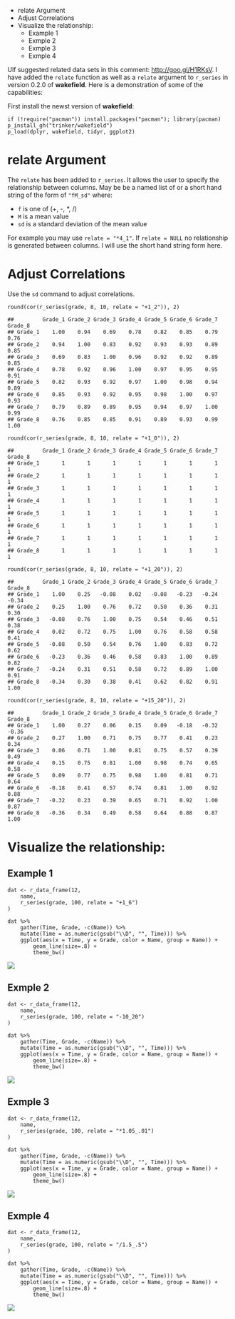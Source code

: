-   relate Argument
-   Adjust Correlations
-   Visualize the relationship:
    -   Example 1
    -   Exmple 2
    -   Exmple 3
    -   Exmple 4

Ulf suggested related data sets in this comment: <http://goo.gl/H1RKsV>.
I have added the `relate` function as well as a `relate` argument to
`r_series` in version 0.2.0 of **wakefield**. Here is a demonstration of
some of the capabilities:

First install the newst version of **wakefield**:

    if (!require("pacman")) install.packages("pacman"); library(pacman)
    p_install_gh("trinker/wakefield")
    p_load(dplyr, wakefield, tidyr, ggplot2)

relate Argument
===============

The `relate` has been added to `r_series`. It allows the user to specify
the relationship between columns. May be be a named list of or a short
hand string of the form of `"fM_sd"` where:

-   `f` is one of (+, -, \*, /)
-   `M` is a mean value
-   `sd` is a standard deviation of the mean value

For example you may use `relate = "*4_1"`. If `relate = NULL` no
relationship is generated between columns. I will use the short hand
string form here.

Adjust Correlations
===================

Use the `sd` command to adjust correlations.

    round(cor(r_series(grade, 8, 10, relate = "+1_2")), 2)

    ##         Grade_1 Grade_2 Grade_3 Grade_4 Grade_5 Grade_6 Grade_7 Grade_8
    ## Grade_1    1.00    0.94    0.69    0.78    0.82    0.85    0.79    0.76
    ## Grade_2    0.94    1.00    0.83    0.92    0.93    0.93    0.89    0.85
    ## Grade_3    0.69    0.83    1.00    0.96    0.92    0.92    0.89    0.85
    ## Grade_4    0.78    0.92    0.96    1.00    0.97    0.95    0.95    0.91
    ## Grade_5    0.82    0.93    0.92    0.97    1.00    0.98    0.94    0.89
    ## Grade_6    0.85    0.93    0.92    0.95    0.98    1.00    0.97    0.93
    ## Grade_7    0.79    0.89    0.89    0.95    0.94    0.97    1.00    0.99
    ## Grade_8    0.76    0.85    0.85    0.91    0.89    0.93    0.99    1.00

    round(cor(r_series(grade, 8, 10, relate = "+1_0")), 2)

    ##         Grade_1 Grade_2 Grade_3 Grade_4 Grade_5 Grade_6 Grade_7 Grade_8
    ## Grade_1       1       1       1       1       1       1       1       1
    ## Grade_2       1       1       1       1       1       1       1       1
    ## Grade_3       1       1       1       1       1       1       1       1
    ## Grade_4       1       1       1       1       1       1       1       1
    ## Grade_5       1       1       1       1       1       1       1       1
    ## Grade_6       1       1       1       1       1       1       1       1
    ## Grade_7       1       1       1       1       1       1       1       1
    ## Grade_8       1       1       1       1       1       1       1       1

    round(cor(r_series(grade, 8, 10, relate = "+1_20")), 2)

    ##         Grade_1 Grade_2 Grade_3 Grade_4 Grade_5 Grade_6 Grade_7 Grade_8
    ## Grade_1    1.00    0.25   -0.08    0.02   -0.08   -0.23   -0.24   -0.34
    ## Grade_2    0.25    1.00    0.76    0.72    0.50    0.36    0.31    0.30
    ## Grade_3   -0.08    0.76    1.00    0.75    0.54    0.46    0.51    0.38
    ## Grade_4    0.02    0.72    0.75    1.00    0.76    0.58    0.58    0.41
    ## Grade_5   -0.08    0.50    0.54    0.76    1.00    0.83    0.72    0.62
    ## Grade_6   -0.23    0.36    0.46    0.58    0.83    1.00    0.89    0.82
    ## Grade_7   -0.24    0.31    0.51    0.58    0.72    0.89    1.00    0.91
    ## Grade_8   -0.34    0.30    0.38    0.41    0.62    0.82    0.91    1.00

    round(cor(r_series(grade, 8, 10, relate = "+15_20")), 2)

    ##         Grade_1 Grade_2 Grade_3 Grade_4 Grade_5 Grade_6 Grade_7 Grade_8
    ## Grade_1    1.00    0.27    0.06    0.15    0.09   -0.18   -0.32   -0.36
    ## Grade_2    0.27    1.00    0.71    0.75    0.77    0.41    0.23    0.34
    ## Grade_3    0.06    0.71    1.00    0.81    0.75    0.57    0.39    0.49
    ## Grade_4    0.15    0.75    0.81    1.00    0.98    0.74    0.65    0.58
    ## Grade_5    0.09    0.77    0.75    0.98    1.00    0.81    0.71    0.64
    ## Grade_6   -0.18    0.41    0.57    0.74    0.81    1.00    0.92    0.88
    ## Grade_7   -0.32    0.23    0.39    0.65    0.71    0.92    1.00    0.87
    ## Grade_8   -0.36    0.34    0.49    0.58    0.64    0.88    0.87    1.00

Visualize the relationship:
===========================

Example 1
---------

    dat <- r_data_frame(12,
        name,
        r_series(grade, 100, relate = "+1_6")
    ) 

    dat %>%
        gather(Time, Grade, -c(Name)) %>%
        mutate(Time = as.numeric(gsub("\\D", "", Time))) %>%
        ggplot(aes(x = Time, y = Grade, color = Name, group = Name)) +
            geom_line(size=.8) + 
            theme_bw()

![](follow_up_part2_files/figure-markdown_strict/unnamed-chunk-4-1.png)

Exmple 2
--------

    dat <- r_data_frame(12,
        name,
        r_series(grade, 100, relate = "-10_20")
    ) 

    dat %>%
        gather(Time, Grade, -c(Name)) %>%
        mutate(Time = as.numeric(gsub("\\D", "", Time))) %>%
        ggplot(aes(x = Time, y = Grade, color = Name, group = Name)) +
            geom_line(size=.8) + 
            theme_bw()

![](follow_up_part2_files/figure-markdown_strict/unnamed-chunk-5-1.png)

Exmple 3
--------

    dat <- r_data_frame(12,
        name,
        r_series(grade, 100, relate = "*1.05_.01")
    ) 

    dat %>%
        gather(Time, Grade, -c(Name)) %>%
        mutate(Time = as.numeric(gsub("\\D", "", Time))) %>%
        ggplot(aes(x = Time, y = Grade, color = Name, group = Name)) +
            geom_line(size=.8) + 
            theme_bw()

![](follow_up_part2_files/figure-markdown_strict/unnamed-chunk-6-1.png)

Exmple 4
--------

    dat <- r_data_frame(12,
        name,
        r_series(grade, 100, relate = "/1.5_.5")
    ) 

    dat %>%
        gather(Time, Grade, -c(Name)) %>%
        mutate(Time = as.numeric(gsub("\\D", "", Time))) %>%
        ggplot(aes(x = Time, y = Grade, color = Name, group = Name)) +
            geom_line(size=.8) + 
            theme_bw()

![](follow_up_part2_files/figure-markdown_strict/unnamed-chunk-7-1.png)
